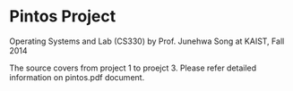# Pintos Project
Operating Systems and Lab (CS330) by Prof. Junehwa Song at KAIST, Fall 2014

The source covers from project 1 to proejct 3.
Please refer detailed information on pintos.pdf document.
